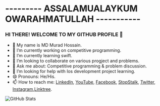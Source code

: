 # --------- ASSALAMUALAYKUM  OWARAHMATULLAH -----------

### HI THERE! WELCOME TO MY GITHUB PROFILE 👋
- 🔰  My name is MD Murad Hossain.
- 🔭 I’m currently working on competitive programming. 
- 🌱 I’m currently learning swift.
- 👯 I’m looking to collaborate on various progject and problems.
- 💬 Ask me about: Competitive programming & problem discussion.
- 🤔 I’m looking for help with Ios development project learning.
- 😄 Pronouns: He/His.
- 📫 How to reach me: [LinkedIn](https://www.linkedin.com/in/mhmprogrammer81818/), [YouTube](https://www.youtube.com/channel/UCBfxSahO2_gQLhnc_CAxyrQ), [Facebook](https://www.facebook.com/mdmurad.hossainmiraj.9), [StopStalk](https://www.stopstalk.com/user/profile/Murad_Hossain_9014), [Twitter](https://twitter.com/murad_miraj), [Instagram](https://www.instagram.com/e_m__murad__hossain/),[Linktree](https://linktr.ee/murad9288).

![GitHub Stats](https://github-readme-stats.vercel.app/api?username=Murad9288&theme=highcontrast)
